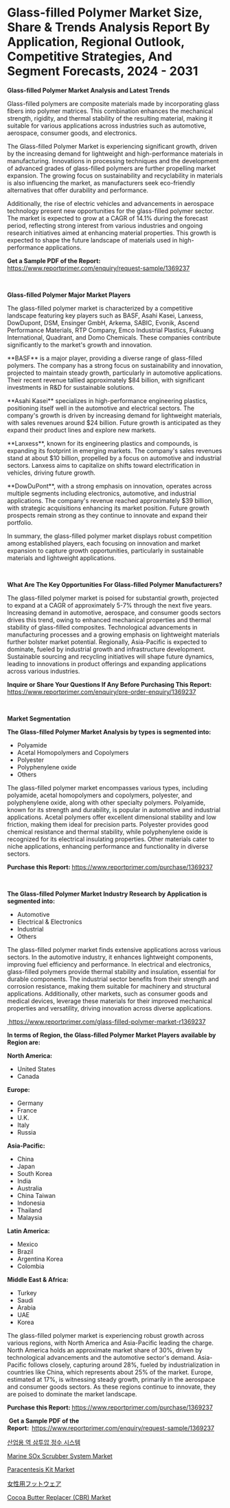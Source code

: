 <p><h1>Glass-filled Polymer Market Size, Share & Trends Analysis Report By Application, Regional Outlook, Competitive Strategies, And Segment Forecasts, 2024 - 2031</h1></p><p><strong>Glass-filled Polymer Market Analysis and Latest Trends</strong></p>
<p><p>Glass-filled polymers are composite materials made by incorporating glass fibers into polymer matrices. This combination enhances the mechanical strength, rigidity, and thermal stability of the resulting material, making it suitable for various applications across industries such as automotive, aerospace, consumer goods, and electronics. </p><p>The Glass-filled Polymer Market is experiencing significant growth, driven by the increasing demand for lightweight and high-performance materials in manufacturing. Innovations in processing techniques and the development of advanced grades of glass-filled polymers are further propelling market expansion. The growing focus on sustainability and recyclability in materials is also influencing the market, as manufacturers seek eco-friendly alternatives that offer durability and performance.</p><p>Additionally, the rise of electric vehicles and advancements in aerospace technology present new opportunities for the glass-filled polymer sector. The market is expected to grow at a CAGR of 14.1% during the forecast period, reflecting strong interest from various industries and ongoing research initiatives aimed at enhancing material properties. This growth is expected to shape the future landscape of materials used in high-performance applications.</p></p>
<p><strong>Get a Sample PDF of the Report:&nbsp;</strong> <a href="https://www.reportprimer.com/enquiry/request-sample/1369237">https://www.reportprimer.com/enquiry/request-sample/1369237</a></p>
<p>&nbsp;</p>
<p><strong>Glass-filled Polymer Major Market Players</strong></p>
<p><p>The glass-filled polymer market is characterized by a competitive landscape featuring key players such as BASF, Asahi Kasei, Lanxess, DowDupont, DSM, Ensinger GmbH, Arkema, SABIC, Evonik, Ascend Performance Materials, RTP Company, Emco Industrial Plastics, Fukuang International, Quadrant, and Domo Chemicals. These companies contribute significantly to the market's growth and innovation.</p><p>**BASF** is a major player, providing a diverse range of glass-filled polymers. The company has a strong focus on sustainability and innovation, projected to maintain steady growth, particularly in automotive applications. Their recent revenue tallied approximately $84 billion, with significant investments in R&D for sustainable solutions.</p><p>**Asahi Kasei** specializes in high-performance engineering plastics, positioning itself well in the automotive and electrical sectors. The company's growth is driven by increasing demand for lightweight materials, with sales revenues around $24 billion. Future growth is anticipated as they expand their product lines and explore new markets.</p><p>**Lanxess**, known for its engineering plastics and compounds, is expanding its footprint in emerging markets. The company's sales revenues stand at about $10 billion, propelled by a focus on automotive and industrial sectors. Lanxess aims to capitalize on shifts toward electrification in vehicles, driving future growth.</p><p>**DowDuPont**, with a strong emphasis on innovation, operates across multiple segments including electronics, automotive, and industrial applications. The company's revenue reached approximately $39 billion, with strategic acquisitions enhancing its market position. Future growth prospects remain strong as they continue to innovate and expand their portfolio.</p><p>In summary, the glass-filled polymer market displays robust competition among established players, each focusing on innovation and market expansion to capture growth opportunities, particularly in sustainable materials and lightweight applications.</p></p>
<p>&nbsp;</p>
<p><strong>What Are The Key Opportunities For Glass-filled Polymer Manufacturers?</strong></p>
<p><p>The glass-filled polymer market is poised for substantial growth, projected to expand at a CAGR of approximately 5-7% through the next five years. Increasing demand in automotive, aerospace, and consumer goods sectors drives this trend, owing to enhanced mechanical properties and thermal stability of glass-filled composites. Technological advancements in manufacturing processes and a growing emphasis on lightweight materials further bolster market potential. Regionally, Asia-Pacific is expected to dominate, fueled by industrial growth and infrastructure development. Sustainable sourcing and recycling initiatives will shape future dynamics, leading to innovations in product offerings and expanding applications across various industries.</p></p>
<p><strong>Inquire or Share Your Questions If Any Before Purchasing This Report:</strong> <a href="https://www.reportprimer.com/enquiry/pre-order-enquiry/1369237">https://www.reportprimer.com/enquiry/pre-order-enquiry/1369237</a></p>
<p>&nbsp;</p>
<p><strong>Market Segmentation</strong></p>
<p><strong>The Glass-filled Polymer Market Analysis by types is segmented into:</strong></p>
<p><ul><li>Polyamide</li><li>Acetal Homopolymers and Copolymers</li><li>Polyester</li><li>Polyphenylene oxide</li><li>Others</li></ul></p>
<p><p>The glass-filled polymer market encompasses various types, including polyamide, acetal homopolymers and copolymers, polyester, and polyphenylene oxide, along with other specialty polymers. Polyamide, known for its strength and durability, is popular in automotive and industrial applications. Acetal polymers offer excellent dimensional stability and low friction, making them ideal for precision parts. Polyester provides good chemical resistance and thermal stability, while polyphenylene oxide is recognized for its electrical insulating properties. Other materials cater to niche applications, enhancing performance and functionality in diverse sectors.</p></p>
<p><strong>Purchase this Report:&nbsp;</strong><a href="https://www.reportprimer.com/purchase/1369237">https://www.reportprimer.com/purchase/1369237</a></p>
<p>&nbsp;</p>
<p><strong>The Glass-filled Polymer Market Industry Research by Application is segmented into:</strong></p>
<p><ul><li>Automotive</li><li>Electrical & Electronics</li><li>Industrial</li><li>Others</li></ul></p>
<p><p>The glass-filled polymer market finds extensive applications across various sectors. In the automotive industry, it enhances lightweight components, improving fuel efficiency and performance. In electrical and electronics, glass-filled polymers provide thermal stability and insulation, essential for durable components. The industrial sector benefits from their strength and corrosion resistance, making them suitable for machinery and structural applications. Additionally, other markets, such as consumer goods and medical devices, leverage these materials for their improved mechanical properties and versatility, driving innovation across diverse applications.</p></p>
<p><a href="https://www.reportprimer.com/glass-filled-polymer-market-r1369237">&nbsp;https://www.reportprimer.com/glass-filled-polymer-market-r1369237</a></p>
<p><strong>In terms of Region, the Glass-filled Polymer Market Players available by Region are:</strong></p>
<p>
    <p> <strong> North America: </strong>
        <ul>
            <li>United States</li>
            <li>Canada</li>
        </ul>
        </p> 
    <p> <strong> Europe: </strong>
        <ul>
            <li>Germany</li>
            <li>France</li>
            <li>U.K.</li>
            <li>Italy</li>
            <li>Russia</li>
        </ul>
        </p> 
    <p> <strong> Asia-Pacific: </strong>
        <ul>
            <li>China</li>
            <li>Japan</li>
            <li>South Korea</li>
            <li>India</li>
            <li>Australia</li>
            <li>China Taiwan</li>
            <li>Indonesia</li>
            <li>Thailand</li>
            <li>Malaysia</li>
        </ul>
        </p> 
    <p> <strong> Latin America: </strong>
        <ul>
            <li>Mexico</li>
            <li>Brazil</li>
            <li>Argentina Korea</li>
            <li>Colombia</li>
        </ul>
        </p> 
    <p> <strong> Middle East & Africa: </strong>
        <ul>
            <li>Turkey</li>
            <li>Saudi</li>
            <li>Arabia</li>
            <li>UAE</li>
            <li>Korea</li>
        </ul>
    </p>
    </p>
<p><p>The glass-filled polymer market is experiencing robust growth across various regions, with North America and Asia-Pacific leading the charge. North America holds an approximate market share of 30%, driven by technological advancements and the automotive sector's demand. Asia-Pacific follows closely, capturing around 28%, fueled by industrialization in countries like China, which represents about 25% of the market. Europe, estimated at 17%, is witnessing steady growth, primarily in the aerospace and consumer goods sectors. As these regions continue to innovate, they are poised to dominate the market landscape.</p></p>
<p><strong>Purchase this Report: </strong><a href="https://www.reportprimer.com/purchase/1369237">https://www.reportprimer.com/purchase/1369237</a></p>
<p>&nbsp;<strong>Get a Sample PDF of the Report:&nbsp;&nbsp;</strong><a href="https://www.reportprimer.com/enquiry/request-sample/1369237">https://www.reportprimer.com/enquiry/request-sample/1369237</a></p>
<p><strong></strong></p>
<p><p><a href="https://medium.com/@anita28yomishoe/%EA%B8%80%EB%A1%9C%EB%B2%8C-%EC%82%B0%EC%97%85-%EC%97%AD%EC%82%BC%ED%88%AC%EC%95%95-%EC%88%98%EC%B2%98%EB%A6%AC-%EC%8B%9C%EC%8A%A4%ED%85%9C-%EC%8B%9C%EC%9E%A5-%EB%B6%80%EB%AC%B8-2024-2031-%EC%8B%9C%EC%9E%A5-%EB%A9%94%ED%8A%B8%EB%A6%AD%EC%8A%A4-%EB%B0%8F-%EC%8B%9C%EC%9E%A5-%EC%A0%84%EB%9E%B5-%ED%86%B5%EC%B0%B0%EB%A0%A5-e0218452cfff">산업용 역 삼투압 정수 시스템</a></p><p><a href="https://github.com/michaelhall412/Market-Research-Report-List-1/blob/main/marine-sox-scrubber-system-market.md">Marine SOx Scrubber System Market</a></p><p><a href="https://www.linkedin.com/pulse/strategic-insights-global-paracentesis-kit-market-trends-2024-xwkhc?trackingId=udrQgRX3RJiSmeerhqv9RA%3D%3D">Paracentesis Kit Market</a></p><p><a href="https://medium.com/@eduardokirlin2023/%E5%A5%B3%E6%80%A7%E3%81%AE%E9%9D%B4%E6%A5%AD%E7%95%8C%E4%BA%88%E6%B8%AC-%E5%B8%82%E5%A0%B4%E3%81%AE%E5%A4%89%E5%8C%96%E3%81%A8%E6%88%A6%E7%95%A5%E7%9A%84%E5%BF%85%E9%A0%88%E8%A6%81%E7%B4%A0-2024%E5%B9%B4-2031%E5%B9%B4-0c2dd2373ee2">女性用フットウェア</a></p><p><a href="https://github.com/aiko92han/Market-Research-Report-List-1/blob/main/cocoa-butter-replacer-cbr-market.md">Cocoa Butter Replacer (CBR) Market</a></p></p>
